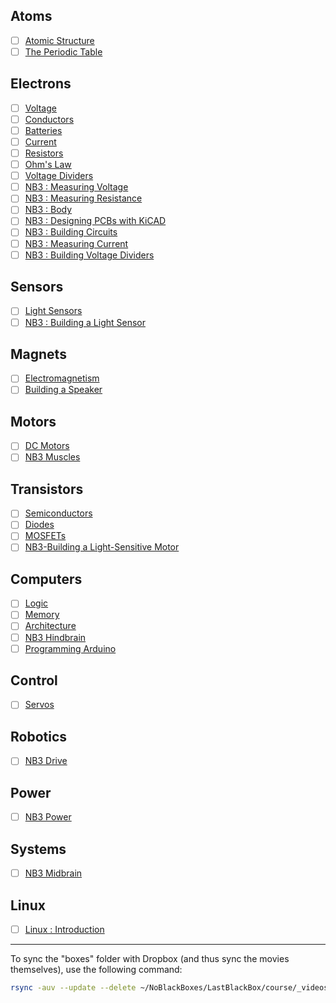 ## Atoms
- [ ] [Atomic Structure](https://vimeo.com/??????)
- [ ] [The Periodic Table](https://vimeo.com/??????)

## Electrons
- [ ] [Voltage](https://vimeo.com/1000730032)
- [ ] [Conductors](https://vimeo.com/1000740989)
- [ ] [Batteries](https://vimeo.com/??????)
- [ ] [Current](https://vimeo.com/1000743561)
- [ ] [Resistors](https://vimeo.com/1000755493)
- [ ] [Ohm's Law](https://vimeo.com/1000768334)
- [ ] [Voltage Dividers](https://vimeo.com/1000782478)
- [ ] [NB3 : Measuring Voltage](https://vimeo.com/??????)
- [ ] [NB3 : Measuring Resistance](https://vimeo.com/??????)
- [ ] [NB3 : Body](https://vimeo.com/1005036900)
- [ ] [NB3 : Designing PCBs with KiCAD](https://vimeo.com/??????)
- [ ] [NB3 : Building Circuits](https://vimeo.com/??????)
- [ ] [NB3 : Measuring Current](https://vimeo.com/??????)
- [ ] [NB3 : Building Voltage Dividers](https://vimeo.com/1000789632)

## Sensors
- [ ] [Light Sensors](https://vimeo.com/1000794164)
- [ ] [NB3 : Building a Light Sensor](https://vimeo.com/xxxxxx)

## Magnets
- [ ] [Electromagnetism](https://vimeo.com/1000810115)
- [ ] [Building a Speaker](https://vimeo.com/??????)

## Motors
- [ ] [DC Motors](https://vimeo.com/1000824116)
- [ ] [NB3 Muscles](https://vimeo.com/1005039796)

## Transistors
- [ ] [Semiconductors](https://vimeo.com/1000842810)
- [ ] [Diodes](https://vimeo.com/1000861996)
- [ ] [MOSFETs](https://vimeo.com/1000873279)
- [ ] [NB3-Building a Light-Sensitive Motor](https://vimeo.com/??????)

## Computers
- [ ] [Logic](https://vimeo.com/1005128209)
- [ ] [Memory](https://vimeo.com/1005137172)
- [ ] [Architecture](https://vimeo.com/1005138634)
- [ ] [NB3 Hindbrain](https://vimeo.com/1005064175)
- [ ] [Programming Arduino](https://vimeo.com/1005131993)

## Control
- [ ] [Servos](https://vimeo.com/1005150863)

## Robotics
- [ ] [NB3 Drive](https://vimeo.com/1005154927)

## Power
- [ ] [NB3 Power](https://vimeo.com/1005162740)

## Systems
- [ ] [NB3 Midbrain](https://vimeo.com/1005170402)

## Linux
- [ ] [Linux : Introduction](https://vimeo.com/1005196173)

---

To sync the "boxes" folder with Dropbox (and thus sync the movies themselves), use the following command:
```bash
rsync -auv --update --delete ~/NoBlackBoxes/LastBlackBox/course/_videos/boxes/ ~/data/Dropbox/Voight-Kampff/NoBlackBoxes/LastBlackBox/videos/boxes/
```